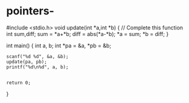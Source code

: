 # pointers-
#include <stdio.h>
void update(int *a,int *b) {
    // Complete this function    
     int sum,diff;
     sum = *a+*b;
     diff = abs(*a-*b);
     *a = sum;
     *b = diff;
}

int main() {
    int a, b;
    int *pa = &a, *pb = &b;
    
    scanf("%d %d", &a, &b);
    update(pa, pb);
    printf("%d\n%d", a, b);


    return 0;
}
